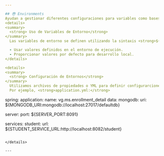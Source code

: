```yaml
---

## 😎 Environments
Ayudan a gestionar diferentes configuraciones para variables como bases de datos, credenciales, servicios externos, y otras propiedades que pueden variar según el entorno.
<details>
<summary>
  <strong> Uso de Variables de Entorno</strong>
</summary>
  Las variables de entorno se definen utilizando la sintaxis <strong>${VARIABLE_NAME:default_value}.</strong> 

  - Usar valores definidos en el entorno de ejecución.
  - Proporcionar valores por defecto para desarrollo local.
</details>

<details>
<summary>
  <strong> Configuración de Entornos</strong> 
</summary>
  Utilizamos archivos de propiedades o YML para definir configurarciones de cada entorno. 
  Por ejemplo, <strong>application.yml:</strong>

``` 
spring:
  application:
    name: vg.ms.enrollment_detail
  data:
    mongodb:
      uri: ${MONGODB_URI:mongodb://localhost:27017/defaultdb}

server:
  port: ${SERVER_PORT:8091}

services:
  student:
    url: ${STUDENT_SERVICE_URL:http://localhost:8082/student}
```

</details>

---
```

